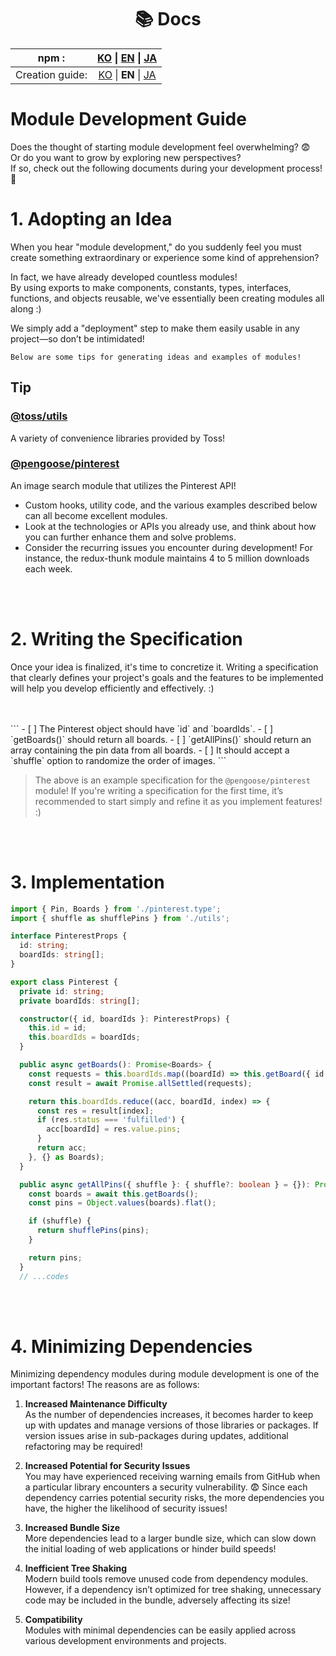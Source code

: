<div align="center">

# 📚 Docs
| npm : | [KO](./npm_KO.md) \| [EN](./npm_EN.md) \| [JA](./npm_JA.md)|
|:--:|:--:|
| Creation guide: | [KO](./guide_KO.md) \| **EN** \| [JA](./guide_JA.md) |

</div>

# Module Development Guide

Does the thought of starting module development feel overwhelming? 😨  
Or do you want to grow by exploring new perspectives?  
If so, check out the following documents during your development process! 🥳

# 1. Adopting an Idea

When you hear "module development," do you suddenly feel you must create something extraordinary or experience some kind of apprehension?

In fact, we have already developed countless modules!  
By using exports to make components, constants, types, interfaces, functions, and objects reusable, we've essentially been creating modules all along :)

We simply add a "deployment" step to make them easily usable in any project—so don’t be intimidated!

`Below are some tips for generating ideas and examples of modules!`

## Tip
### **[@toss/utils](https://slash.page/ko/libraries/common/utils/src/Numbers_floorAndFormatNumber.i18n)**
A variety of convenience libraries provided by Toss!
### [@pengoose/pinterest](https://www.npmjs.com/package/@pengoose/pinterest)
An image search module that utilizes the Pinterest API!

- Custom hooks, utility code, and the various examples described below can all become excellent modules.
- Look at the technologies or APIs you already use, and think about how you can further enhance them and solve problems.
- Consider the recurring issues you encounter during development! For instance, the redux-thunk module maintains 4 to 5 million downloads each week.

<br/>
<br/>

# 2. Writing the Specification

Once your idea is finalized, it's time to concretize it. Writing a specification that clearly defines your project's goals and the features to be implemented will help you develop efficiently and effectively. :)

<br/>
<br/>
``` 
- [ ] The Pinterest object should have `id` and `boardIds`.
- [ ] `getBoards()` should return all boards.
- [ ] `getAllPins()` should return an array containing the pin data from all boards.
  - [ ] It should accept a `shuffle` option to randomize the order of images.
```
<br/>

> The above is an example specification for the `@pengoose/pinterest` module! If you're writing a specification for the first time, it’s recommended to start simply and refine it as you implement features! :)

<br/>
<br/>

# 3. Implementation
```ts
import { Pin, Boards } from './pinterest.type';
import { shuffle as shufflePins } from './utils';

interface PinterestProps {
  id: string;
  boardIds: string[];
}

export class Pinterest {
  private id: string;
  private boardIds: string[];

  constructor({ id, boardIds }: PinterestProps) {
    this.id = id;
    this.boardIds = boardIds;
  }

  public async getBoards(): Promise<Boards> {
    const requests = this.boardIds.map((boardId) => this.getBoard({ id: this.id, boardId }));
    const result = await Promise.allSettled(requests);

    return this.boardIds.reduce((acc, boardId, index) => {
      const res = result[index];
      if (res.status === 'fulfilled') {
        acc[boardId] = res.value.pins;
      }
      return acc;
    }, {} as Boards);
  }

  public async getAllPins({ shuffle }: { shuffle?: boolean } = {}): Promise<Pin[]> {
    const boards = await this.getBoards();
    const pins = Object.values(boards).flat();

    if (shuffle) {
      return shufflePins(pins);
    }

    return pins;
  }
  // ...codes
```
<br/>
<br/>

# 4. Minimizing Dependencies

Minimizing dependency modules during module development is one of the important factors! The reasons are as follows:

1. **Increased Maintenance Difficulty**  
   As the number of dependencies increases, it becomes harder to keep up with updates and manage versions of those libraries or packages. If version issues arise in sub-packages during updates, additional refactoring may be required!

2. **Increased Potential for Security Issues**  
   You may have experienced receiving warning emails from GitHub when a particular library encounters a security vulnerability. 😨 Since each dependency carries potential security risks, the more dependencies you have, the higher the likelihood of security issues!

3. **Increased Bundle Size**  
   More dependencies lead to a larger bundle size, which can slow down the initial loading of web applications or hinder build speeds!

4. **Inefficient Tree Shaking**  
   Modern build tools remove unused code from dependency modules. However, if a dependency isn’t optimized for tree shaking, unnecessary code may be included in the bundle, adversely affecting its size!

5. **Compatibility**  
   Modules with minimal dependencies can be easily applied across various development environments and projects.
